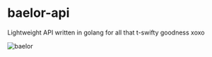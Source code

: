 baelor-api
===

Lightweight API written in golang for all that t-swifty goodness xoxo

![baelor](http://images6.fanpop.com/image/photos/36400000/Taylor-Swift-Pictures-club-image-taylor-swift-pictures-club-36464929-500-355.jpg)
